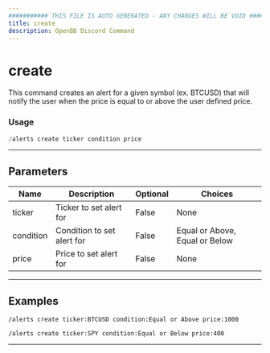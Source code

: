 ```yaml
---
########### THIS FILE IS AUTO GENERATED - ANY CHANGES WILL BE VOID ###########
title: create
description: OpenBB Discord Command
---
```


# create

This command creates an alert for a given symbol (ex. BTCUSD) that will notify the user when the price is equal to or above the user defined price.

### Usage

```python wordwrap
/alerts create ticker condition price
```

---

## Parameters

| Name | Description | Optional | Choices |
| ---- | ----------- | -------- | ------- |
| ticker | Ticker to set alert for | False | None |
| condition | Condition to set alert for | False | Equal or Above, Equal or Below |
| price | Price to set alert for | False | None |


---

## Examples

```
/alerts create ticker:BTCUSD condition:Equal or Above price:1000
```

```
/alerts create ticker:SPY condition:Equal or Below price:400
```

---
